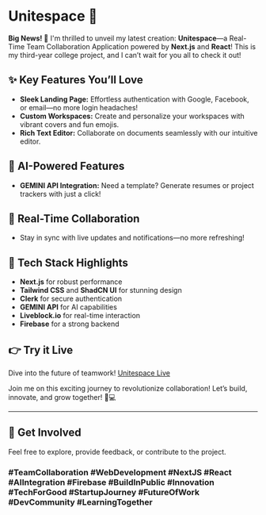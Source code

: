 # Unitespace 🚀

**Big News! 🎉** I'm thrilled to unveil my latest creation: **Unitespace**—a Real-Time Team Collaboration Application powered by **Next.js** and **React**! This is my third-year college project, and I can’t wait for you all to check it out!

## ✨ Key Features You’ll Love

- **Sleek Landing Page:** Effortless authentication with Google, Facebook, or email—no more login headaches!
- **Custom Workspaces:** Create and personalize your workspaces with vibrant covers and fun emojis.
- **Rich Text Editor:** Collaborate on documents seamlessly with our intuitive editor.

## 🤖 AI-Powered Features

- **GEMINI API Integration:** Need a template? Generate resumes or project trackers with just a click!

## 📡 Real-Time Collaboration

- Stay in sync with live updates and notifications—no more refreshing!

## 🔧 Tech Stack Highlights

- **Next.js** for robust performance
- **Tailwind CSS** and **ShadCN UI** for stunning design
- **Clerk** for secure authentication
- **GEMINI API** for AI capabilities
- **Liveblock.io** for real-time interaction
- **Firebase** for a strong backend

## 👉 Try it Live

Dive into the future of teamwork! [Unitespace Live](https://unitespace.vercel.app) 

Join me on this exciting journey to revolutionize collaboration! Let’s build, innovate, and grow together! 💪💻

---

## 📢 Get Involved

Feel free to explore, provide feedback, or contribute to the project. 

### #TeamCollaboration #WebDevelopment #NextJS #React #AIIntegration #Firebase #BuildInPublic #Innovation #TechForGood #StartupJourney #FutureOfWork #DevCommunity #LearningTogether
